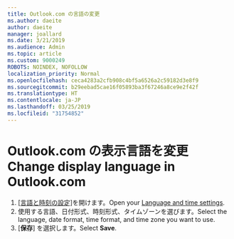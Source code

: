 ```yaml
---
title: Outlook.com の言語の変更
ms.author: daeite
author: daeite
manager: joallard
ms.date: 3/21/2019
ms.audience: Admin
ms.topic: article
ms.custom: 9000249
ROBOTS: NOINDEX, NOFOLLOW
localization_priority: Normal
ms.openlocfilehash: ceca4283a2cfb908c4bf5a6526a2c59182d3e8f9
ms.sourcegitcommit: b29eebad5cae16f05893ba3f67246a8ce9e2f42f
ms.translationtype: HT
ms.contentlocale: ja-JP
ms.lasthandoff: 03/25/2019
ms.locfileid: "31754852"
---
```

# <a name="change-display-language-in-outlookcom"></a><span data-ttu-id="0b4e8-102">Outlook.com の表示言語を変更</span><span class="sxs-lookup"><span data-stu-id="0b4e8-102">Change display language in Outlook.com</span></span>

1. <span data-ttu-id="0b4e8-103">[[言語と時刻の設定]](https://go.microsoft.com/fwlink/?linkid=2085505)を開けます。</span><span class="sxs-lookup"><span data-stu-id="0b4e8-103">Open your [Language and time settings](https://go.microsoft.com/fwlink/?linkid=2085505).</span></span>
1. <span data-ttu-id="0b4e8-104">使用する言語、日付形式、時刻形式、タイムゾーンを選びます。</span><span class="sxs-lookup"><span data-stu-id="0b4e8-104">Select the language, date format, time format, and time zone you want to use.</span></span>
1. <span data-ttu-id="0b4e8-105">[**保存**] を選択します。</span><span class="sxs-lookup"><span data-stu-id="0b4e8-105">Select **Save**.</span></span>